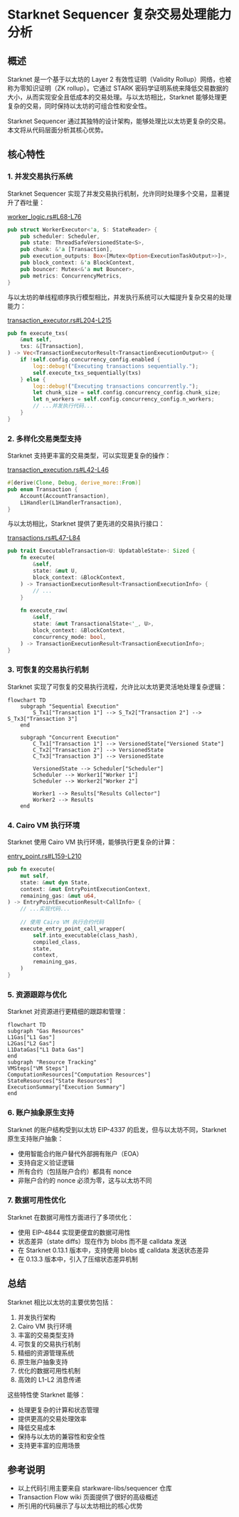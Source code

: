 # Starknet Sequencer 复杂交易处理能力分析

## 概述

Starknet 是一个基于以太坊的 Layer 2 有效性证明（Validity Rollup）网络，也被称为零知识证明（ZK rollup）。它通过 STARK 密码学证明系统来降低交易数据的大小，从而实现安全且低成本的交易处理。与以太坊相比，Starknet 能够处理更复杂的交易，同时保持以太坊的可组合性和安全性。

Starknet Sequencer 通过其独特的设计架构，能够处理比以太坊更复杂的交易。本文将从代码层面分析其核心优势。

## 核心特性

### 1. 并发交易执行系统

Starknet Sequencer 实现了并发交易执行机制，允许同时处理多个交易，显著提升了吞吐量：

[worker_logic.rs#L68-L76](https://github.com/starkware-libs/sequencer/blob/8cd9dd20/crates/blockifier/src/concurrency/worker_logic.rs#L68-L76)
```rust
pub struct WorkerExecutor<'a, S: StateReader> {  
    pub scheduler: Scheduler,  
    pub state: ThreadSafeVersionedState<S>,  
    pub chunk: &'a [Transaction],  
    pub execution_outputs: Box<[Mutex<Option<ExecutionTaskOutput>>]>,  
    pub block_context: &'a BlockContext,  
    pub bouncer: Mutex<&'a mut Bouncer>,  
    pub metrics: ConcurrencyMetrics,  
}
```

与以太坊的单线程顺序执行模型相比，并发执行系统可以大幅提升复杂交易的处理能力：

[transaction_executor.rs#L204-L215](https://github.com/starkware-libs/sequencer/blob/8cd9dd20/crates/blockifier/src/blockifier/transaction_executor.rs#L204-L215)
```rust
pub fn execute_txs(  
    &mut self,  
    txs: &[Transaction],  
) -> Vec<TransactionExecutorResult<TransactionExecutionOutput>> {  
    if !self.config.concurrency_config.enabled {  
        log::debug!("Executing transactions sequentially.");  
        self.execute_txs_sequentially(txs)  
    } else {  
        log::debug!("Executing transactions concurrently.");  
        let chunk_size = self.config.concurrency_config.chunk_size;  
        let n_workers = self.config.concurrency_config.n_workers;  
        // ...并发执行代码...  
    }  
}
```

### 2. 多样化交易类型支持

Starknet 支持更丰富的交易类型，可以实现更复杂的操作：

[transaction_execution.rs#L42-L46](https://github.com/starkware-libs/sequencer/blob/8cd9dd20/crates/blockifier/src/transaction/transaction_execution.rs#L42-L46)
```rust
#[derive(Clone, Debug, derive_more::From)]  
pub enum Transaction {  
    Account(AccountTransaction),  
    L1Handler(L1HandlerTransaction),  
}
```

与以太坊相比，Starknet 提供了更先进的交易执行接口：

[transactions.rs#L47-L84](https://github.com/starkware-libs/sequencer/blob/8cd9dd20/crates/blockifier/src/transaction/transactions.rs#L47-L84)
```rust
pub trait ExecutableTransaction<U: UpdatableState>: Sized {  
    fn execute(  
        &self,  
        state: &mut U,  
        block_context: &BlockContext,  
    ) -> TransactionExecutionResult<TransactionExecutionInfo> {  
        // ...  
    }  
  
    fn execute_raw(  
        &self,  
        state: &mut TransactionalState<'_, U>,  
        block_context: &BlockContext,  
        concurrency_mode: bool,  
    ) -> TransactionExecutionResult<TransactionExecutionInfo>;  
}
```

### 3. 可恢复的交易执行机制

Starknet 实现了可恢复的交易执行流程，允许比以太坊更灵活地处理复杂逻辑：

```mermaid
flowchart TD  
    subgraph "Sequential Execution"  
        S_Tx1["Transaction 1"] --> S_Tx2["Transaction 2"] --> S_Tx3["Transaction 3"]  
    end  
      
    subgraph "Concurrent Execution"  
        C_Tx1["Transaction 1"] --> VersionedState["Versioned State"]  
        C_Tx2["Transaction 2"] --> VersionedState  
        C_Tx3["Transaction 3"] --> VersionedState  
          
        VersionedState --> Scheduler["Scheduler"]  
        Scheduler --> Worker1["Worker 1"]  
        Scheduler --> Worker2["Worker 2"]  
          
        Worker1 --> Results["Results Collector"]  
        Worker2 --> Results  
    end
```

### 4. Cairo VM 执行环境

Starknet 使用 Cairo VM 执行环境，能够执行更复杂的计算：

[entry_point.rs#L159-L210](https://github.com/starkware-libs/sequencer/blob/8cd9dd20/crates/blockifier/src/execution/entry_point.rs#L159-L210)
```rust
pub fn execute(  
    mut self,  
    state: &mut dyn State,  
    context: &mut EntryPointExecutionContext,  
    remaining_gas: &mut u64,  
) -> EntryPointExecutionResult<CallInfo> {  
    // ...实现代码...  
      
    // 使用 Cairo VM 执行合约代码  
    execute_entry_point_call_wrapper(  
        self.into_executable(class_hash),  
        compiled_class,  
        state,  
        context,  
        remaining_gas,  
    )  
}
```

### 5. 资源跟踪与优化

Starknet 对资源进行更精细的跟踪和管理：

```mermaid
flowchart TD
subgraph "Gas Resources"
L1Gas["L1 Gas"]
L2Gas["L2 Gas"]
L1DataGas["L1 Data Gas"]
end
subgraph "Resource Tracking"
VMSteps["VM Steps"]
ComputationResources["Computation Resources"]
StateResources["State Resources"]
ExecutionSummary["Execution Summary"]
end
```

### 6. 账户抽象原生支持

Starknet 的账户结构受到以太坊 EIP-4337 的启发，但与以太坊不同，Starknet 原生支持账户抽象：

- 使用智能合约账户替代外部拥有账户（EOA）
- 支持自定义验证逻辑
- 所有合约（包括账户合约）都具有 nonce
- 非账户合约的 nonce 必须为零，这与以太坊不同

### 7. 数据可用性优化

Starknet 在数据可用性方面进行了多项优化：

- 使用 EIP-4844 实现更便宜的数据可用性
- 状态差异（state diffs）现在作为 blobs 而不是 calldata 发送
- 在 Starknet 0.13.1 版本中，支持使用 blobs 或 calldata 发送状态差异
- 在 0.13.3 版本中，引入了压缩状态差异机制

## 总结

Starknet 相比以太坊的主要优势包括：

1. 并发执行架构
2. Cairo VM 执行环境
3. 丰富的交易类型支持
4. 可恢复的交易执行机制
5. 精细的资源管理系统
6. 原生账户抽象支持
7. 优化的数据可用性机制
8. 高效的 L1-L2 消息传递

这些特性使 Starknet 能够：
- 处理更复杂的计算和状态管理
- 提供更高的交易处理效率
- 降低交易成本
- 保持与以太坊的兼容性和安全性
- 支持更丰富的应用场景

## 参考说明

- 以上代码引用主要来自 starkware-libs/sequencer 仓库
- Transaction Flow wiki 页面提供了很好的高级概述
- 所引用的代码展示了与以太坊相比的核心优势